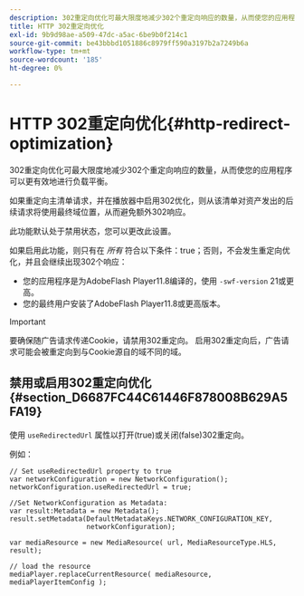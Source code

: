 ```yaml
---
description: 302重定向优化可最大限度地减少302个重定向响应的数量，从而使您的应用程序可以更有效地进行负载平衡。
title: HTTP 302重定向优化
exl-id: 9b9d98ae-a509-47dc-a5ac-6be9b0f214c1
source-git-commit: be43bbbd1051886c8979ff590a3197b2a7249b6a
workflow-type: tm+mt
source-wordcount: '185'
ht-degree: 0%

---
```


# HTTP 302重定向优化{#http-redirect-optimization}

302重定向优化可最大限度地减少302个重定向响应的数量，从而使您的应用程序可以更有效地进行负载平衡。

如果重定向主清单请求，并在播放器中启用302优化，则从该清单对资产发出的后续请求将使用最终域位置，从而避免额外302响应。

此功能默认处于禁用状态，您可以更改此设置。

如果启用此功能，则只有在 *所有* 符合以下条件：true；否则，不会发生重定向优化，并且会继续出现302个响应：

* 您的应用程序是为AdobeFlash Player11.8编译的，使用 `-swf-version` 21或更高。
* 您的最终用户安装了AdobeFlash Player11.8或更高版本。

>[!IMPORTANT]
>
>要确保随广告请求传递Cookie，请禁用302重定向。 启用302重定向后，广告请求可能会被重定向到与Cookie源自的域不同的域。

## 禁用或启用302重定向优化 {#section_D6687FC44C61446F878008B629A5FA19}

使用 `useRedirectedUrl` 属性以打开(true)或关闭(false)302重定向。

<!--<a id="example_B886777252B745AAB48B1FCC42C97A25"></a>-->

例如：

```
// Set useRedirectedUrl property to true 
var networkConfiguration = new NetworkConfiguration(); 
networkConfiguration.useRedirectedUrl = true; 
  
//Set NetworkConfiguration as Metadata: 
var result:Metadata = new Metadata(); 
result.setMetadata(DefaultMetadataKeys.NETWORK_CONFIGURATION_KEY,  
                   networkConfiguration); 
  
var mediaResource = new MediaResource( url, MediaResourceType.HLS, result); 
  
// load the resource 
mediaPlayer.replaceCurrentResource( mediaResource, mediaPlayerItemConfig );
```
